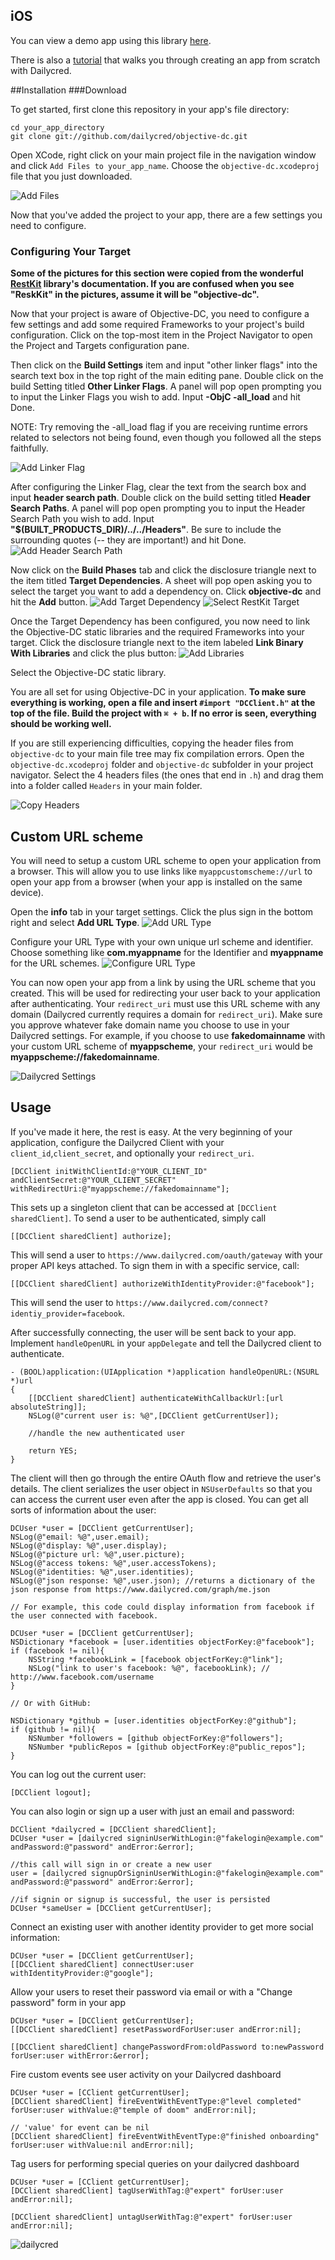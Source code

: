 ## iOS

You can view a demo app using this library [here](https://github.com/dailycred/ios-example).

There is also a [tutorial](https://github.com/dailycred/objective-dc/blob/master/tutorial.md) that walks you through creating an app from scratch with Dailycred.

##Installation
###Download

To get started, first clone this repository in your app's file directory:

    cd your_app_directory
    git clone git://github.com/dailycred/objective-dc.git

Open XCode, right click on your main project file in the navigation window and click `Add Files to your_app_name`. Choose the `objective-dc.xcodeproj` file that you just downloaded.

![Add Files](https://raw.github.com/dailycred/objective-dc/master/docs/add_files.png)

Now that you've added the project to your app, there are a few settings you need to configure.

### Configuring Your Target

**Some of the pictures for this section were copied from the wonderful [RestKit](https://github.com/RestKit/RestKit) library's documentation. If you are confused when you see "ReskKit" in the pictures, assume it will be "objective-dc".**

Now that your project is aware of Objective-DC, you need to configure a few settings and add some required Frameworks to your project's build configuration. Click on the top-most item in the Project Navigator to open the Project and Targets configuration pane.

Then click on the **Build Settings** item and input "other linker flags" into the search text box in the top right of the main editing pane. Double click on the build Setting titled **Other Linker Flags**. A panel will pop open prompting you to input the Linker Flags you wish to add. Input **-ObjC -all_load** and hit Done.

NOTE: Try removing the -all_load flag if you are receiving runtime errors related to selectors not being found, even though you followed all the steps faithfully.

![Add Linker Flag](https://github.com/RestKit/RestKit/raw/master/Docs/Images/Installation/03_Add_Linker_Flag.png)

After configuring the Linker Flag, clear the text from the search box and input **header search path**. Double click on the build setting titled **Header Search Paths**. A panel will pop open prompting you to input the Header Search Path you wish to add. Input **"$(BUILT_PRODUCTS_DIR)/../../Headers"**. Be sure to include the surrounding quotes (-- they are important!) and hit Done.
![Add Header Search Path](https://raw.github.com/dailycred/objective-dc/master/docs/header_search_paths.png)

Now click on the **Build Phases** tab and click the disclosure triangle next to the item titled **Target Dependencies**. A sheet will pop open asking you to select the target you want to add a dependency on. Click **objective-dc** and hit the **Add** button.
![Add Target Dependency](https://github.com/RestKit/RestKit/raw/master/Docs/Images/Installation/04_Add_Target_Dependency.png)
![Select RestKit Target](https://raw.github.com/dailycred/objective-dc/master/docs/target_dependencies.png)

Once the Target Dependency has been configured, you now need to link the Objective-DC static libraries and the required Frameworks into your target. Click the disclosure triangle next to the item labeled **Link Binary With Libraries** and click the plus button:
![Add Libraries](https://raw.github.com/dailycred/objective-dc/master/docs/link_binary.png)

Select the Objective-DC static library.

You are all set for using Objective-DC in your application. <strong>To make sure everything is working, open a file and insert `#import "DCClient.h"` at the top of the file. Build the project with <code><span>&#8984; + b</span></code>. If no error is seen, everything should be working well.</strong>

If you are still experiencing difficulties, copying the header files from `objective-dc` to your main file tree may fix compilation errors. Open the `objective-dc.xcodeproj` folder and `objective-dc` subfolder in your project navigator. Select the 4 headers files (the ones that end in `.h`) and drag them into a folder called `Headers` in your main folder.

![Copy Headers](https://raw.github.com/dailycred/objective-dc/master/docs/copy_headers.png)


## Custom URL scheme

You will need to setup a custom URL scheme to open your application from a browser. This will allow you to use links like `myappcustomscheme://url` to open your app from a browser (when your app is installed on the same device).

Open the **info** tab in your target settings. Click the plus sign in the bottom right and select **Add URL Type**.
![Add URL Type](https://raw.github.com/dailycred/objective-dc/master/docs/add_url_type.png)

Configure your URL Type with your own unique url scheme and identifier. Choose something like **com.myappname** for the Identifier and **myappname** for the URL schemes.
![Configure URL Type](https://raw.github.com/dailycred/objective-dc/master/docs/url_type_settings.png)

You can now open your app from a link by using the URL scheme that you created. This will be used for redirecting your user back to your application after authenticating. Your `redirect_uri` must use this URL scheme with any domain (Dailycred currently requires a domain for `redirect_uri`). Make sure you approve whatever fake domain name you choose to use in your Dailycred settings. For example, if you choose to use **fakedomainname** with your custom URL scheme of **myappscheme**, your `redirect_uri` would be **myappscheme://fakedomainname**.

![Dailycred Settings](https://raw.github.com/dailycred/objective-dc/master/docs/dailycred_settings.png)

## Usage

If you've made it here, the rest is easy. At the very beginning of your application, configure the Dailycred Client with your `client_id`,`client_secret`, and optionally your `redirect_uri`.

    [DCClient initWithClientId:@"YOUR_CLIENT_ID" andClientSecret:@"YOUR_CLIENT_SECRET" withRedirectUri:@"myappscheme://fakedomainname"];

This sets up a singleton client that can be accessed at `[DCClient sharedClient]`. To send a user to be authenticated, simply call

    [[DCClient sharedClient] authorize];

This will send a user to `https://www.dailycred.com/oauth/gateway` with your proper API keys attached. To sign them in with a specific service, call:

    [[DCClient sharedClient] authorizeWithIdentityProvider:@"facebook"];

This will send the user to `https://www.dailycred.com/connect?identiy_provider=facebook`.

After successfully connecting, the user will be sent back to your app. Implement `handleOpenURL` in your `appDelegate` and tell the Dailycred client to authenticate.

    - (BOOL)application:(UIApplication *)application handleOpenURL:(NSURL *)url
    {
        [[DCClient sharedClient] authenticateWithCallbackUrl:[url absoluteString]];
        NSLog(@"current user is: %@",[DCClient getCurrentUser]);

        //handle the new authenticated user

        return YES;
    }

The client will then go through the entire OAuth flow and retrieve the user's details. The client serializes the user object in `NSUserDefaults` so that you can access the current user even after the app is closed. You can get all sorts of information about the user:

    DCUser *user = [DCClient getCurrentUser];
    NSLog(@"email: %@",user.email);
    NSLog(@"display: %@",user.display);
    NSLog(@"picture url: %@",user.picture);
    NSLog(@"access tokens: %@",user.accessTokens);
    NSLog(@"identities: %@",user.identities);
    NSLog(@"json response: %@",user.json); //returns a dictionary of the json response from https://www.dailycred.com/graph/me.json

    // For example, this code could display information from facebook if the user connected with facebook.

    DCUser *user = [DCClient getCurrentUser];
    NSDictionary *facebook = [user.identities objectForKey:@"facebook"];
    if (facebook != nil){
        NSString *facebookLink = [facebook objectForKey:@"link"];
        NSLog("link to user's facebook: %@", facebookLink); // http://www.facebook.com/username
    }

    // Or with GitHub:

    NSDictionary *github = [user.identities objectForKey:@"github"];
    if (github != nil){
        NSNumber *followers = [github objectForKey:@"followers"];
        NSNumber *publicRepos = [github objectForKey:@"public_repos"];
    }


You can log out the current user:

    [DCClient logout];

You can also login or sign up a user with just an email and password:

    DCClient *dailycred = [DCClient sharedClient];
    DCUser *user = [dailycred signinUserWithLogin:@"fakelogin@example.com" andPassword:@"password" andError:&error];

    //this call will sign in or create a new user
    user = [dailycred signupOrSigninUserWithLogin:@"fakelogin@example.com" andPassword:@"password" andError:&error];

    //if signin or signup is successful, the user is persisted
    DCUser *sameUser = [DCClient getCurrentUser];

Connect an existing user with another identity provider to get more social information:

    DCUser *user = [DCClient getCurrentUser];
    [[DCClient sharedClient] connectUser:user withIdentityProvider:@"google"];

Allow your users to reset their password via email or with a "Change password" form in your app

    DCUser *user = [DCClient getCurrentUser];
    [[DCClient sharedClient] resetPasswordForUser:user andError:nil];

    [[DCClient sharedClient] changePasswordFrom:oldPassword to:newPassword forUser:user withError:&error];

Fire custom events see user activity on your Dailycred dashboard

    DCUser *user = [CClient getCurrentUser];
    [DCClient sharedClient] fireEventWithEventType:@"level completed" forUser:user withValue:@"temple of doom" andError:nil];

    // 'value' for event can be nil
    [DCClient sharedClient] fireEventWithEventType:@"finished onboarding" forUser:user withValue:nil andError:nil];

Tag users for performing special queries on your dailycred dashboard

    DCUser *user = [CClient getCurrentUser];
    [DCClient sharedClient] tagUserWithTag:@"expert" forUser:user andError:nil];

    [DCClient sharedClient] untagUserWithTag:@"expert" forUser:user andError:nil];


![](https://www.dailycred.com/dc.gif?client_id=dailycred&title=objc_repo "dailycred")